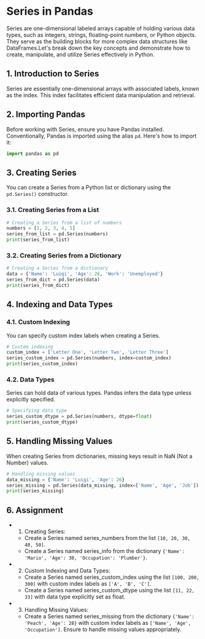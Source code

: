 # Series in Pandas

Series are one-dimensional labeled arrays capable of holding various data types, such as integers, strings, floating-point numbers, or Python objects. They serve as the building blocks for more complex data structures like DataFrames.Let's break down the key concepts and demonstrate how to create, manipulate, and utilize Series effectively in Python.

## 1. Introduction to Series

Series are essentially one-dimensional arrays with associated labels, known as the index. This index facilitates efficient data manipulation and retrieval.

## 2. Importing Pandas

Before working with Series, ensure you have Pandas installed. Conventionally, Pandas is imported using the alias `pd`. Here's how to import it:

```python
import pandas as pd
```

## 3. Creating Series

You can create a Series from a Python list or dictionary using the `pd.Series()` constructor.

### 3.1. Creating Series from a List

```python
# Creating a Series from a list of numbers
numbers = [1, 2, 3, 4, 5]
series_from_list = pd.Series(numbers)
print(series_from_list)
```

### 3.2. Creating Series from a Dictionary

```python
# Creating a Series from a dictionary
data = {'Name': 'Luigi', 'Age': 26, 'Work': 'Unemployed'}
series_from_dict = pd.Series(data)
print(series_from_dict)
```

## 4. Indexing and Data Types

### 4.1. Custom Indexing

You can specify custom index labels when creating a Series.

```python
# Custom indexing
custom_index = ['Letter One', 'Letter Two', 'Letter Three']
series_custom_index = pd.Series(numbers, index=custom_index)
print(series_custom_index)
```

### 4.2. Data Types

Series can hold data of various types. Pandas infers the data type unless explicitly specified.

```python
# Specifying data type
series_custom_dtype = pd.Series(numbers, dtype=float)
print(series_custom_dtype)
```

## 5. Handling Missing Values

When creating Series from dictionaries, missing keys result in NaN (Not a Number) values.

```python
# Handling missing values
data_missing = {'Name': 'Luigi', 'Age': 26}
series_missing = pd.Series(data_missing, index=['Name', 'Age', 'Job'])
print(series_missing)
```

## 6. Assignment

- 1. Creating Series:
  - Create a Series named series_numbers from the list ```[10, 20, 30, 40, 50]```.
  - Create a Series named series_info from the dictionary ```{'Name': 'Mario', 'Age': 30, 'Occupation': 'Plumber'}```.
- 2. Custom Indexing and Data Types:
  - Create a Series named series_custom_index using the list ```[100, 200, 300]``` with custom index labels as ```['A', 'B', 'C']```.
  - Create a Series named series_custom_dtype using the list ```[11, 22, 33]``` with data type explicitly set as float.
- 3. Handling Missing Values:
  - Create a Series named series_missing from the dictionary ```{'Name': 'Peach', 'Age': 28}``` with custom index labels as ```['Name', 'Age', 'Occupation']```. Ensure to handle missing values appropriately.
